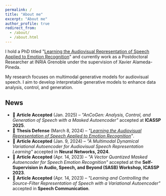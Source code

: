 ```yaml
---
permalink: /
title: "About me"
excerpt: "About me"
author_profile: true
redirect_from: 
  - /about/
  - /about.html
---
```


I hold a PhD titled "[Learning the Audiovisual Representation of Speech Applied to Emotion Recognition](https://theses.hal.science/tel-04617104v1)" and currently work as a Postdoctoral Researcher at INRIA Grenoble under the supervision of Xavier Alameda-Pineda.

My research focuses on multimodal generative models for audiovisual speech. I aim to develop interpretable generative models to enhance data analysis, control, and generation.

## News 
- 🎉 **Article Accepted** (Jan. 2025) – *"AnCoGen: Analysis, Control, and Generation of Speech with a Masked Autoencoder"* accepted at **ICASSP 2025**.  
- 🎉 **Thesis Defense** (March 8, 2024) – *"[Learning the Audiovisual Representation of Speech Applied to Emotion Recognition](https://theses.hal.science/tel-04617104v1)"*.  
- 🎉 **Article Accepted** (Jan. 9, 2024) – *"A Multimodal Dynamical Variational Autoencoder for Audiovisual Speech Representation Learning"* accepted in **Neural Networks, 2024**.  
- 🎉 **Article Accepted** (Apr. 14, 2023) – *"A Vector Quantized Masked Autoencoder for Speech Emotion Recognition"* accepted at the **Self-Supervision in Audio, Speech, and Beyond (SASB) Workshop, ICASSP 2023**.  
- 🎉 **Article Accepted** (Apr. 14, 2023) – *"Learning and Controlling the Source-Filter Representation of Speech with a Variational Autoencoder"* accepted in **Speech Communication**.  

